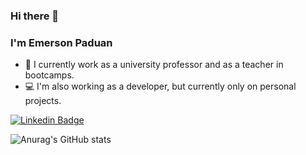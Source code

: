 ### Hi there 👋
### I'm Emerson Paduan

- 🔭 I currently work as a university professor and as a teacher in bootcamps.
- :computer: I'm also working as a developer, but currently only on personal projects. 

[![Linkedin Badge](https://img.shields.io/badge/-midhruvjaink-blue?style=flat-square&logo=Linkedin&logoColor=white&link=https://www.linkedin.com/in/emerson-paduan/)](https://www.linkedin.com/in/emerson-paduan/)

![Anurag's GitHub stats](https://github-readme-stats.vercel.app/api?username=anuraghazra&show_icons=true&theme=blueberry)
<!--
**EmersonPaduan/EmersonPaduan** is a ✨ _special_ ✨ repository because its `README.md` (this file) appears on your GitHub profile.

Here are some ideas to get you started:

- 🔭 I’m currently working on ...
- 🌱 I’m currently learning ...
- 👯 I’m looking to collaborate on ...
- 🤔 I’m looking for help with ...
- 💬 Ask me about ...
- 📫 How to reach me: ...
- 😄 Pronouns: ...
- ⚡ Fun fact: ...
-->

